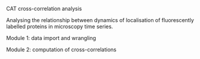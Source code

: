 CAT cross-correlation analysis

Analysing the relationship between dynamics of localisation of fluorescently labelled proteins in microscopy time series.

Module 1: data import and wrangling

Module 2: computation of cross-correlations
